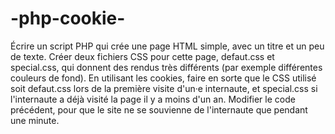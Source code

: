 # -php-cookie-
Écrire un script PHP qui crée une page HTML simple, avec un titre et un peu de texte. Créer deux fichiers CSS pour cette page, defaut.css et special.css, qui donnent des rendus très différents (par exemple différentes couleurs de fond). En utilisant les cookies, faire en sorte que le CSS utilisé soit defaut.css lors de la première visite d'un·e internaute, et special.css si l'internaute a déjà visité la page il y a moins d'un an. Modifier le code précédent, pour que le site ne se souvienne de l'internaute que pendant une minute.
